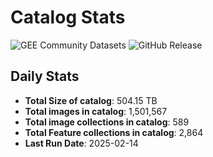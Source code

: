 # Catalog Stats

![GEE Community Datasets](https://img.shields.io/endpoint?url=https://gist.githubusercontent.com/samapriya/34bc0c1280d475d3a69e3b60a706226e/raw/community.json)
![GitHub Release](https://img.shields.io/github/v/release/samapriya/awesome-gee-community-datasets)

## Daily Stats

<!-- START_MARKER -->
* **Total Size of catalog**: 504.15 TB
* **Total images in catalog**: 1,501,567
* **Total image collections in catalog**: 589
* **Total Feature collections in catalog**: 2,864
* **Last Run Date**: 2025-02-14
<!-- END_MARKER -->
